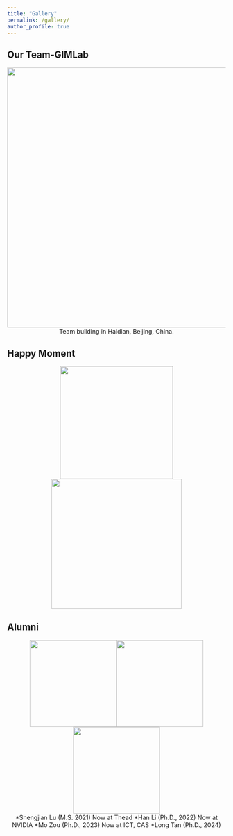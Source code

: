 ```yaml
---
title: "Gallery"
permalink: /gallery/
author_profile: true
---
```


## Our Team-GIMLab

<center class="half">
<img src="/MingyuYan-ICT/images/jucan_2023_09.jpeg" width=600 />
</center>
<center class="half">
Team building in Haidian, Beijing, China.
</center>


## Happy Moment

<center class="half">
<img src="/MingyuYan-ICT/images/xiangshang2022_10.jpeg" width=260/><img src="/MingyuYan-ICT/images/ccf_youbo.jpeg" width=300/>
</center>


## Alumni

<center class="half">
<img src="/MingyuYan-ICT/images/lushengjian.jpeg" width=200/><img src="/MingyuYan-ICT/images/lihan.jpeg" width=200/><img src="/MingyuYan-ICT/images/tanlong_zoumo.jpeg" width=200/>
</center>

<center class="half">
*Shengjian Lu (M.S. 2021) Now at Thead  
*Han Li (Ph.D., 2022) Now at NVIDIA
*Mo Zou (Ph.D., 2023) Now at ICT, CAS
*Long Tan (Ph.D., 2024) 
</center>
